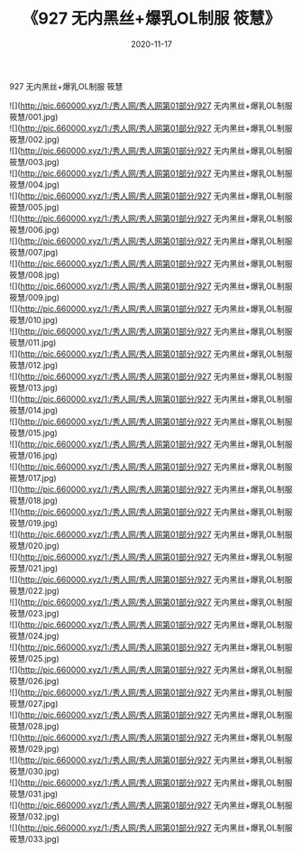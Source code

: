 ﻿---
layout: post
title:  《927 无内黑丝+爆乳OL制服 筱慧》
date:   2020-11-17
img: http://pic.660000.xyz/1:/秀人网/秀人网第01部分/927 无内黑丝+爆乳OL制服 筱慧/000.jpg
categories: [美女, 清纯, 唯美]
---

927 无内黑丝+爆乳OL制服 筱慧

  ![](http://pic.660000.xyz/1:/秀人网/秀人网第01部分/927 无内黑丝+爆乳OL制服 筱慧/001.jpg) <br> ![](http://pic.660000.xyz/1:/秀人网/秀人网第01部分/927 无内黑丝+爆乳OL制服 筱慧/002.jpg) <br> ![](http://pic.660000.xyz/1:/秀人网/秀人网第01部分/927 无内黑丝+爆乳OL制服 筱慧/003.jpg) <br> ![](http://pic.660000.xyz/1:/秀人网/秀人网第01部分/927 无内黑丝+爆乳OL制服 筱慧/004.jpg) <br> ![](http://pic.660000.xyz/1:/秀人网/秀人网第01部分/927 无内黑丝+爆乳OL制服 筱慧/005.jpg) <br> ![](http://pic.660000.xyz/1:/秀人网/秀人网第01部分/927 无内黑丝+爆乳OL制服 筱慧/006.jpg) <br> ![](http://pic.660000.xyz/1:/秀人网/秀人网第01部分/927 无内黑丝+爆乳OL制服 筱慧/007.jpg) <br> ![](http://pic.660000.xyz/1:/秀人网/秀人网第01部分/927 无内黑丝+爆乳OL制服 筱慧/008.jpg) <br> ![](http://pic.660000.xyz/1:/秀人网/秀人网第01部分/927 无内黑丝+爆乳OL制服 筱慧/009.jpg) <br> ![](http://pic.660000.xyz/1:/秀人网/秀人网第01部分/927 无内黑丝+爆乳OL制服 筱慧/010.jpg) <br> ![](http://pic.660000.xyz/1:/秀人网/秀人网第01部分/927 无内黑丝+爆乳OL制服 筱慧/011.jpg) <br> ![](http://pic.660000.xyz/1:/秀人网/秀人网第01部分/927 无内黑丝+爆乳OL制服 筱慧/012.jpg) <br> ![](http://pic.660000.xyz/1:/秀人网/秀人网第01部分/927 无内黑丝+爆乳OL制服 筱慧/013.jpg) <br> ![](http://pic.660000.xyz/1:/秀人网/秀人网第01部分/927 无内黑丝+爆乳OL制服 筱慧/014.jpg) <br> ![](http://pic.660000.xyz/1:/秀人网/秀人网第01部分/927 无内黑丝+爆乳OL制服 筱慧/015.jpg) <br> ![](http://pic.660000.xyz/1:/秀人网/秀人网第01部分/927 无内黑丝+爆乳OL制服 筱慧/016.jpg) <br> ![](http://pic.660000.xyz/1:/秀人网/秀人网第01部分/927 无内黑丝+爆乳OL制服 筱慧/017.jpg) <br> ![](http://pic.660000.xyz/1:/秀人网/秀人网第01部分/927 无内黑丝+爆乳OL制服 筱慧/018.jpg) <br> ![](http://pic.660000.xyz/1:/秀人网/秀人网第01部分/927 无内黑丝+爆乳OL制服 筱慧/019.jpg) <br> ![](http://pic.660000.xyz/1:/秀人网/秀人网第01部分/927 无内黑丝+爆乳OL制服 筱慧/020.jpg) <br> ![](http://pic.660000.xyz/1:/秀人网/秀人网第01部分/927 无内黑丝+爆乳OL制服 筱慧/021.jpg) <br> ![](http://pic.660000.xyz/1:/秀人网/秀人网第01部分/927 无内黑丝+爆乳OL制服 筱慧/022.jpg) <br> ![](http://pic.660000.xyz/1:/秀人网/秀人网第01部分/927 无内黑丝+爆乳OL制服 筱慧/023.jpg) <br> ![](http://pic.660000.xyz/1:/秀人网/秀人网第01部分/927 无内黑丝+爆乳OL制服 筱慧/024.jpg) <br> ![](http://pic.660000.xyz/1:/秀人网/秀人网第01部分/927 无内黑丝+爆乳OL制服 筱慧/025.jpg) <br> ![](http://pic.660000.xyz/1:/秀人网/秀人网第01部分/927 无内黑丝+爆乳OL制服 筱慧/026.jpg) <br> ![](http://pic.660000.xyz/1:/秀人网/秀人网第01部分/927 无内黑丝+爆乳OL制服 筱慧/027.jpg) <br> ![](http://pic.660000.xyz/1:/秀人网/秀人网第01部分/927 无内黑丝+爆乳OL制服 筱慧/028.jpg) <br> ![](http://pic.660000.xyz/1:/秀人网/秀人网第01部分/927 无内黑丝+爆乳OL制服 筱慧/029.jpg) <br> ![](http://pic.660000.xyz/1:/秀人网/秀人网第01部分/927 无内黑丝+爆乳OL制服 筱慧/030.jpg) <br> ![](http://pic.660000.xyz/1:/秀人网/秀人网第01部分/927 无内黑丝+爆乳OL制服 筱慧/031.jpg) <br> ![](http://pic.660000.xyz/1:/秀人网/秀人网第01部分/927 无内黑丝+爆乳OL制服 筱慧/032.jpg) <br> ![](http://pic.660000.xyz/1:/秀人网/秀人网第01部分/927 无内黑丝+爆乳OL制服 筱慧/033.jpg) <br>